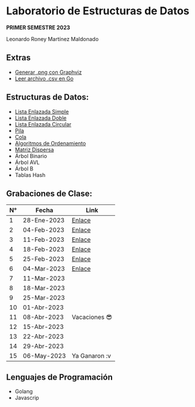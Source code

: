 # Laboratorio de Estructuras de Datos
<b>PRIMER SEMESTRE 2023</b><br>

Leonardo Roney Martínez Maldonado

## Extras
- [Generar .png con Graphviz](https://github.com/leonardo0martinez/EDD_1S_2023/tree/master/graphviz)
- [Leer archivo .csv en Go](https://github.com/leonardo0martinez/EDD_1S_2023/tree/master/read-csv)

## Estructuras de Datos:
- [Lista Enlazada Simple](https://github.com/leonardo0martinez/EDD_1S_2023/tree/master/simple-linked-list)
- [Lista Enlazada Doble](https://github.com/leonardo0martinez/EDD_1S_2023/tree/master/doubly-linked-list)
- [Lista Enlazada Circular](https://github.com/leonardo0martinez/EDD_1S_2023/tree/master/circular-linked-list)
- [Pila](https://github.com/leonardo0martinez/EDD_1S_2023/tree/master/stack-queue/stack)
- [Cola](https://github.com/leonardo0martinez/EDD_1S_2023/tree/master/stack-queue/queue)
- [Algoritmos de Ordenamiento](https://github.com/leonardo0martinez/EDD_1S_2023/tree/master/orderings)
- [Matriz Dispersa](https://github.com/leonardo0martinez/EDD_1S_2023/tree/master/sparse-matrix)
- Árbol Binario
- Árbol AVL
- Árbol B
- Tablas Hash

## Grabaciones de Clase:

| N° | Fecha       | Link          |
|----|-------------|---------------|
| 1  | 28-Ene-2023 |[Enlace](https://youtu.be/xqB2RRrKg1U)|
| 2  | 04-Feb-2023  |[Enlace](https://youtu.be/-2_y8n29LG0)|
| 3  | 11-Feb-2023 |[Enlace](https://youtu.be/Ciuae6Mbp4Y)|
| 4  | 18-Feb-2023 |[Enlace](https://drive.google.com/file/d/15MDqR1OYPyo-rtBeV82LXgVlTqi4qaMq/view?usp=sharing)|
| 5  | 25-Feb-2023 |[Enlace](https://drive.google.com/file/d/1TYfItNUYLaUr4weSekEDfFEtxvOop2L3/view)|
| 6  | 04-Mar-2023  |[Enlace](https://drive.google.com/file/d/1pFvzCzn-vNGDEgVSOoq3QA4wRMbJajiH/view?usp=sharing)|
| 7  | 11-Mar-2023 |               |
| 8  | 18-Mar-2023 |               |
| 9  | 25-Mar-2023 |               |
| 10 | 01-Abr-2023  |               |
| 11 | 08-Abr-2023  | Vacaciones :sunglasses:|
| 12 | 15-Abr-2023 |               |
| 13 | 22-Abr-2023 |               |
| 14 | 29-Abr-2023 |               |
| 15 | 06-May-2023  | Ya Ganaron :v |

## Lenguajes de Programación
- Golang
- Javascrip
